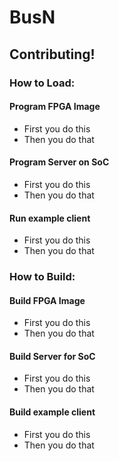 # BusN

## Contributing!

### How to Load:

#### Program FPGA Image
- First you do this
- Then you do that

#### Program Server on SoC
- First you do this
- Then you do that

#### Run example client
- First you do this
- Then you do that

### How to Build:

#### Build FPGA Image
- First you do this
- Then you do that

#### Build Server for SoC
- First you do this
- Then you do that

#### Build example client
- First you do this
- Then you do that
